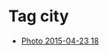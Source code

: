 <!--
title: Tag city
date: 2020-06-28T14:38:48.026Z
tags:
-->
# Tag city

 * [Photo 2015-04-23 18](117185395207.md)
